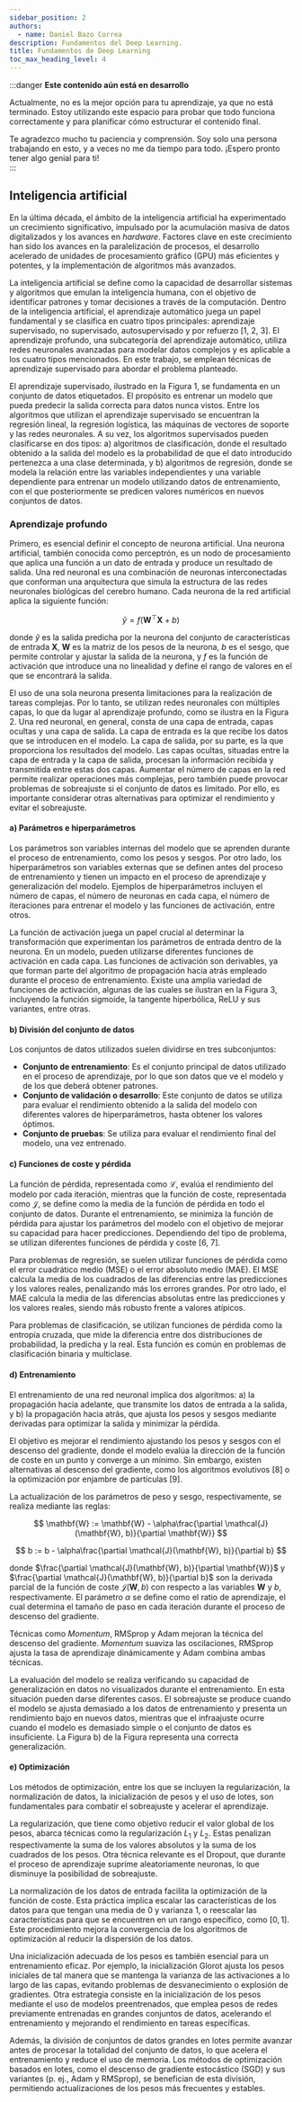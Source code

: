 ```yaml
---
sidebar_position: 2
authors:
  - name: Daniel Bazo Correa
description: Fundamentos del Deep Learning.
title: Fundamentos de Deep Learning
toc_max_heading_level: 4
---
```


:::danger **Este contenido aún está en desarrollo**

Actualmente, no es la mejor opción para tu aprendizaje, ya que no está terminado. Estoy utilizando este espacio para probar que todo funciona correctamente y para planificar cómo estructurar el contenido final.

Te agradezco mucho tu paciencia y comprensión. Soy solo una persona trabajando en esto, y a veces no me da tiempo para todo. ¡Espero pronto tener algo genial para ti!  
:::

## Inteligencia artificial

En la última década, el ámbito de la inteligencia artificial ha experimentado un crecimiento significativo, impulsado por la acumulación masiva de datos digitalizados y los avances en _hardware_. Factores clave en este crecimiento han sido los avances en la paralelización de procesos, el desarrollo acelerado de unidades de procesamiento gráfico (GPU) más eficientes y potentes, y la implementación de algoritmos más avanzados.

La inteligencia artificial se define como la capacidad de desarrollar sistemas y algoritmos que emulan la inteligencia humana, con el objetivo de identificar patrones y tomar decisiones a través de la computación. Dentro de la inteligencia artificial, el aprendizaje automático juega un papel fundamental y se clasifica en cuatro tipos principales: aprendizaje supervisado, no supervisado, autosupervisado y por refuerzo [1, 2, 3]. El aprendizaje profundo, una subcategoría del aprendizaje automático, utiliza redes neuronales avanzadas para modelar datos complejos y es aplicable a los cuatro tipos mencionados. En este trabajo, se emplean técnicas de aprendizaje supervisado para abordar el problema planteado.

El aprendizaje supervisado, ilustrado en la Figura 1, se fundamenta en un conjunto de datos etiquetados. El propósito es entrenar un modelo que pueda predecir la salida correcta para datos nunca vistos. Entre los algoritmos que utilizan el aprendizaje supervisado se encuentran la regresión lineal, la regresión logística, las máquinas de vectores de soporte y las redes neuronales. A su vez, los algoritmos supervisados pueden clasificarse en dos tipos: a) algoritmos de clasificación, donde el resultado obtenido a la salida del modelo es la probabilidad de que el dato introducido pertenezca a una clase determinada, y b) algoritmos de regresión, donde se modela la relación entre las variables independientes y una variable dependiente para entrenar un modelo utilizando datos de entrenamiento, con el que posteriormente se predicen valores numéricos en nuevos conjuntos de datos.

### Aprendizaje profundo

Primero, es esencial definir el concepto de neurona artificial. Una neurona artificial, también conocida como perceptrón, es un nodo de procesamiento que aplica una función a un dato de entrada y produce un resultado de salida. Una red neuronal es una combinación de neuronas interconectadas que conforman una arquitectura que simula la estructura de las redes neuronales biológicas del cerebro humano. Cada neurona de la red artificial aplica la siguiente función:

$$
\widehat{y} = f\left( \mathbf{W}^{\top}\mathbf{X} + b \right)
$$

donde $\widehat{y}$ es la salida predicha por la neurona del conjunto de características de entrada $\mathbf{X}$, $\mathbf{W}$ es la matriz de los pesos de la neurona, $b$ es el sesgo, que permite controlar y ajustar la salida de la neurona, y $f$ es la función de activación que introduce una no linealidad y define el rango de valores en el que se encontrará la salida.

El uso de una sola neurona presenta limitaciones para la realización de tareas complejas. Por lo tanto, se utilizan redes neuronales con múltiples capas, lo que da lugar al aprendizaje profundo, como se ilustra en la Figura 2. Una red neuronal, en general, consta de una capa de entrada, capas ocultas y una capa de salida. La capa de entrada es la que recibe los datos que se introducen en el modelo. La capa de salida, por su parte, es la que proporciona los resultados del modelo. Las capas ocultas, situadas entre la capa de entrada y la capa de salida, procesan la información recibida y transmitida entre estas dos capas. Aumentar el número de capas en la red permite realizar operaciones más complejas, pero también puede provocar problemas de sobreajuste si el conjunto de datos es limitado. Por ello, es importante considerar otras alternativas para optimizar el rendimiento y evitar el sobreajuste.

#### a) Parámetros e hiperparámetros

Los parámetros son variables internas del modelo que se aprenden durante el proceso de entrenamiento, como los pesos y sesgos. Por otro lado, los hiperparámetros son variables externas que se definen antes del proceso de entrenamiento y tienen un impacto en el proceso de aprendizaje y generalización del modelo. Ejemplos de hiperparámetros incluyen el número de capas, el número de neuronas en cada capa, el número de iteraciones para entrenar el modelo y las funciones de activación, entre otros.

La función de activación juega un papel crucial al determinar la transformación que experimentan los parámetros de entrada dentro de la neurona. En un modelo, pueden utilizarse diferentes funciones de activación en cada capa. Las funciones de activación son derivables, ya que forman parte del algoritmo de propagación hacia atrás empleado durante el proceso de entrenamiento. Existe una amplia variedad de funciones de activación, algunas de las cuales se ilustran en la Figura 3, incluyendo la función sigmoide, la tangente hiperbólica, ReLU y sus variantes, entre otras.

#### b) División del conjunto de datos

Los conjuntos de datos utilizados suelen dividirse en tres subconjuntos:

- **Conjunto de entrenamiento**: Es el conjunto principal de datos utilizado en el proceso de aprendizaje, por lo que son datos que ve el modelo y de los que deberá obtener patrones.
- **Conjunto de validación o desarrollo**: Este conjunto de datos se utiliza para evaluar el rendimiento obtenido a la salida del modelo con diferentes valores de hiperparámetros, hasta obtener los valores óptimos.
- **Conjunto de pruebas**: Se utiliza para evaluar el rendimiento final del modelo, una vez entrenado.

#### c) Funciones de coste y pérdida

La función de pérdida, representada como $\mathcal{L}$, evalúa el rendimiento del modelo por cada iteración, mientras que la función de coste, representada como $\mathcal{J}$, se define como la media de la función de pérdida en todo el conjunto de datos. Durante el entrenamiento, se minimiza la función de pérdida para ajustar los parámetros del modelo con el objetivo de mejorar su capacidad para hacer predicciones. Dependiendo del tipo de problema, se utilizan diferentes funciones de pérdida y coste [6, 7].

Para problemas de regresión, se suelen utilizar funciones de pérdida como el error cuadrático medio (MSE) o el error absoluto medio (MAE). El MSE calcula la media de los cuadrados de las diferencias entre las predicciones y los valores reales, penalizando más los errores grandes. Por otro lado, el MAE calcula la media de las diferencias absolutas entre las predicciones y los valores reales, siendo más robusto frente a valores atípicos.

Para problemas de clasificación, se utilizan funciones de pérdida como la entropía cruzada, que mide la diferencia entre dos distribuciones de probabilidad, la predicha y la real. Esta función es común en problemas de clasificación binaria y multiclase.

#### d) Entrenamiento

El entrenamiento de una red neuronal implica dos algoritmos: a) la propagación hacia adelante, que transmite los datos de entrada a la salida, y b) la propagación hacia atrás, que ajusta los pesos y sesgos mediante derivadas para optimizar la salida y minimizar la pérdida.

El objetivo es mejorar el rendimiento ajustando los pesos y sesgos con el descenso del gradiente, donde el modelo evalúa la dirección de la función de coste en un punto y converge a un mínimo. Sin embargo, existen alternativas al descenso del gradiente, como los algoritmos evolutivos [8] o la optimización por enjambre de partículas [9].

La actualización de los parámetros de peso y sesgo, respectivamente, se realiza mediante las reglas:

$$
\mathbf{W} := \mathbf{W} - \alpha\frac{\partial \mathcal{J}(\mathbf{W}, b)}{\partial \mathbf{W}}
$$

$$
b := b - \alpha\frac{\partial \mathcal{J}(\mathbf{W}, b)}{\partial b}
$$

donde $\frac{\partial \mathcal{J}(\mathbf{W}, b)}{\partial \mathbf{W}}$ y $\frac{\partial \mathcal{J}(\mathbf{W}, b)}{\partial b}$ son la derivada parcial de la función de coste $\mathcal{J}(\mathbf{W}, b)$ con respecto a las variables $\mathbf{W}$ y $b$, respectivamente. El parámetro $\alpha$ se define como el ratio de aprendizaje, el cual determina el tamaño de paso en cada iteración durante el proceso de descenso del gradiente.

Técnicas como _Momentum_, RMSprop y Adam mejoran la técnica del descenso del gradiente. _Momentum_ suaviza las oscilaciones, RMSprop ajusta la tasa de aprendizaje dinámicamente y Adam combina ambas técnicas.

La evaluación del modelo se realiza verificando su capacidad de generalización en datos no visualizados durante el entrenamiento. En esta situación pueden darse diferentes casos. El sobreajuste se produce cuando el modelo se ajusta demasiado a los datos de entrenamiento y presenta un rendimiento bajo en nuevos datos, mientras que el infraajuste ocurre cuando el modelo es demasiado simple o el conjunto de datos es insuficiente. La Figura b) de la Figura representa una correcta generalización.

#### e) Optimización

Los métodos de optimización, entre los que se incluyen la regularización, la normalización de datos, la inicialización de pesos y el uso de lotes, son fundamentales para combatir el sobreajuste y acelerar el aprendizaje.

La regularización, que tiene como objetivo reducir el valor global de los pesos, abarca técnicas como la regularización $L_1$ y $L_2$. Estas penalizan respectivamente la suma de los valores absolutos y la suma de los cuadrados de los pesos. Otra técnica relevante es el Dropout, que durante el proceso de aprendizaje suprime aleatoriamente neuronas, lo que disminuye la posibilidad de sobreajuste.

La normalización de los datos de entrada facilita la optimización de la función de coste. Esta práctica implica escalar las características de los datos para que tengan una media de $0$ y varianza $1$, o reescalar las características para que se encuentren en un rango específico, como $[0, 1]$. Este procedimiento mejora la convergencia de los algoritmos de optimización al reducir la dispersión de los datos.

Una inicialización adecuada de los pesos es también esencial para un entrenamiento eficaz. Por ejemplo, la inicialización Glorot ajusta los pesos iniciales de tal manera que se mantenga la varianza de las activaciones a lo largo de las capas, evitando problemas de desvanecimiento o explosión de gradientes. Otra estrategia consiste en la inicialización de los pesos mediante el uso de modelos preentrenados, que emplea pesos de redes previamente entrenadas en grandes conjuntos de datos, acelerando el entrenamiento y mejorando el rendimiento en tareas específicas.

Además, la división de conjuntos de datos grandes en lotes permite avanzar antes de procesar la totalidad del conjunto de datos, lo que acelera el entrenamiento y reduce el uso de memoria. Los métodos de optimización basados en lotes, como el descenso de gradiente estocástico (SGD) y sus variantes (p. ej., Adam y RMSprop), se benefician de esta división, permitiendo actualizaciones de los pesos más frecuentes y estables.
